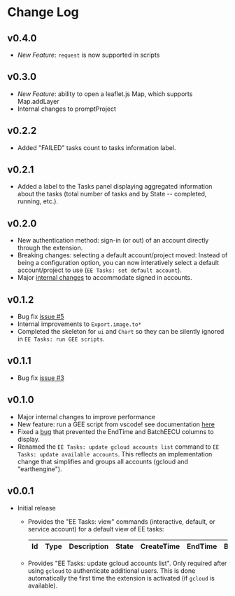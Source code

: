 # Change Log

## v0.4.0

- *New Feature*: `request` is now supported in scripts

## v0.3.0

- *New Feature*: ability to open a leaflet.js Map, which supports Map.addLayer
- Internal changes to promptProject

## v0.2.2

- Added "FAILED" tasks count to tasks information label.

## v0.2.1 

- Added a label to the Tasks panel displaying aggregated information about the tasks (total number of tasks and by State -- completed, running, etc.).

## v0.2.0

- New authentication method: sign-in (or out) of an account directly through the extension.
- Breaking changes: selecting a default account/project moved: Instead of being a configuration option, you can now interatively select a default account/project to use (`EE Tasks: set default account`).
- Major [internal changes](https://github.com/lopezvoliver/eetasks/commit/2207a5331388bb69831bd15d54d8b38fa07cacad#comments) to accommodate signed in accounts.

## v0.1.2

- Bug fix [issue #5](https://github.com/gee-community/eetasks/issues/5) 
- Internal improvements to `Export.image.to*`
- Completed the skeleton for `ui` and `Chart` so they can be silently ignored in `EE Tasks: run GEE scripts`.

## v0.1.1

- Bug fix [issue #3](https://github.com/gee-community/eetasks/issues/3) 


## v0.1.0

- Major internal changes to improve performance
- New feature: run a GEE script from vscode! see documentation [here](https://github.com/gee-community/eetasks/blob/main/docs/runGEEscripts.md)
- Fixed a [bug](https://github.com/gee-community/eetasks/issues/1) that prevented the EndTime and BatchEECU columns to display. 
- Renamed the `EE Tasks: update gcloud accounts list` command to `EE Tasks: update available accounts`. This reflects an implementation change that simplifies and groups all accounts (gcloud and "earthengine").  


## v0.0.1

- Initial release
    - Provides the "EE Tasks: view" commands (interactive, default, or service account) for a default view of EE tasks:

        | Id | Type | Description | State | CreateTime | EndTime | BatchEECU |  
        | --- | --- | --- | --- | --- | --- | --- |  

    - Provides "EE Tasks: update gcloud accounts list". Only required after using `gcloud` to authenticate additional users. This is done automatically the first time the extension is activated (if `gcloud` is available). 
